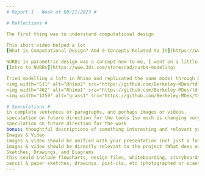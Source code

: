 ```yaml
---
# Report 1 - Week of 08/21/2023 #

# Reflections #

The first thing was to understand computational design 

This short video helped a lot 
[What is Computational Design? And 9 Concepts Related to It](https://www.youtube.com/watch?v=sCptKvK-9Hg&list=PLnUpabNzAM_6xD42LHlE_0oTdrk3vr9hb&index=2)

NURBs in parametric design was a concept new to me, I went on a little rabbit hole trying to understand NURBs
[Intro to NURBs](https://www.3ds.com/store/cad/nurbs-modeling)

Tried modelling a loft in Rhino and replicated the same model through Grasshopper
<img width="511" alt="Rhino2" src="https://github.com/Berkeley-MDes/tdf-fa23-roshan-mohan/assets/142958314/8c0851c1-d1b0-44b5-a9bf-faff9db0598d">
<img width="462" alt="Rhino1" src="https://github.com/Berkeley-MDes/tdf-fa23-roshan-mohan/assets/142958314/4b5e7694-3093-4eac-87bf-8acdfdc10bc0">
<img width="1259" alt="grass1" src="https://github.com/Berkeley-MDes/tdf-fa23-roshan-mohan/assets/142958314/25d8c9f6-22db-45e1-bb46-82b2c673f159">

# Speculations #
in complete sentences or paragraphs, and perhaps images or videos.
speculation on future direction for the tools [so much is changing very quickly right now, where do you think this is going? Why do you think this?]
speculation on future direction for the work
bonus: thoughtful descriptions of something interesting and relevant you heard about in the news or industry publications. include text, an image, a link, and a reference that you can follow up on later and share with your peers.
Images & Video
images & video should be unified with your presentation (not just a folder of images)
images & video should be directly relevant to the project (What does each shot show us?)
Sketches, Drawings, and Diagrams
this could include flowcharts, design files, whiteboarding, storyboards, etc
pencil & paper sketches, drawings, post-its, etc (photographed or scanned and uploaded)
---
```

